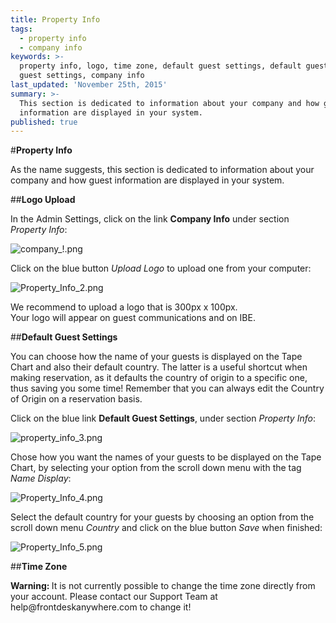 ```yaml
---
title: Property Info
tags:
  - property info
  - company info
keywords: >-
  property info, logo, time zone, default guest settings, default guest county,
  guest settings, company info
last_updated: 'November 25th, 2015'
summary: >-
  This section is dedicated to information about your company and how guest
  information are displayed in your system.
published: true
---
```









#**Property Info**  

As the name suggests, this section is dedicated to information about your company and how guest information are displayed in your system.  

##**Logo Upload**  

 In the Admin Settings, click on the link **Company Info** under section _Property Info_:  
 


![company_!.png]({{site.baseurl}}/images/company_!.png)

 

 Click on the blue button _Upload Logo_ to upload one from your computer:  

![Property_Info_2.png]({{site.baseurl}}/images/Property_Info_2.png)




We recommend to upload a logo that is 300px x 100px.  
Your logo will appear on guest communications and on IBE.  



##**Default Guest Settings**  



You can choose how the name of your guests is displayed on the Tape Chart and also their default country. The latter is a useful shortcut when making reservation, as it defaults the country of origin to a specific one, thus saving you some time! Remember that you can always edit the Country of Origin on a reservation basis.  

 Click on the blue link **Default Guest Settings**, under section _Property Info_:  
 


![property_info_3.png]({{site.baseurl}}/images/property_info_3.png)



 
  Chose how you want the names of your guests to be displayed on the Tape Chart, by selecting your option from the scroll down menu with the tag _Name Display_:  
  
![Property_Info_4.png]({{site.baseurl}}/images/Property_Info_4.png)

  
  Select the default country for your guests by choosing an option from the scroll down menu _Country_ and click on the blue button _Save_ when finished:  
  
![Property_Info_5.png]({{site.baseurl}}/images/Property_Info_5.png)


   

##**Time Zone**  
  
<div class="alert alert-danger" role="alert"><i class="fa fa-exclamation-circle"></i> <b>Warning: </b>It is not currently possible to change the time zone directly from your account. Please contact our Support Team at help@frontdeskanywhere.com to change it!
